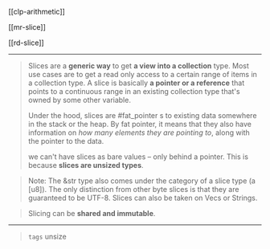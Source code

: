 
[[clp-arithmetic]]

[[mr-slice]]

[[rd-slice]]

---

> Slices are a **generic way** to get **a view into a collection** type. Most use cases are to get a read only access to a certain range of items in a collection type. A slice is basically **a pointer or a reference** that points to a continuous range in an existing collection type that's owned by some other variable.
> 
>  Under the hood, slices are #fat_pointer s to existing data somewhere in the stack or the heap. By fat pointer, it means that they also have information on *how many elements they are pointing to*, along with the pointer to the data.
>
> we can't have slices as bare values – only behind a pointer. This is because **slices are unsized types**.

> Note: The &str type also comes under the category of a slice type (a [u8]). The only distinction from other byte slices is that they are guaranteed to be UTF-8. Slices can also be taken on Vecs or Strings.

> Slicing can be **shared and immutable**.

---

> `tags` unsize
